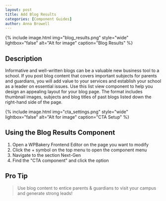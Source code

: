 ```yaml
---
layout: post
title: Add Blog Results
categories: [Component Guides]
author: Anna Browell
--- 
```

{% include image.html img="blog_results.png" style="wide" lightbox="false" alt="Alt for image" caption="Blog Results" %}


## Description

Informative and well-written blogs can be a valuable new business tool to a school. If you post blog content that covers important subjects for parents and guardians, you will add value to your services and establish your school as a leader on essential issues. Use this list view component to help you design an appealing layout for your blog page. The format includes thumbnail images, subjects and blog titles of past blogs listed down the right-hand side of the page.  

{% include image.html img="cta_settings.png" style="wide" lightbox="false" alt="Alt for image" caption="CTA Setup" %}


## Using the Blog Results Component


1. Open a WPBakery Frontend Editor on the page you want to modify
2. Click the + symbol on the top menu to open the component menu
3. Navigate to the section Next-Gen
4. Find the "CTA component" and click the option


## Pro Tip
> Use blog content to entice parents & guardians to visit your campus and generate strong leads!

